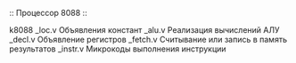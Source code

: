 :: Процессор 8088 ::

k8088
    _loc.v      Объявления констант
    _alu.v      Реализация вычислений АЛУ
    _decl.v     Объявление регистров
    _fetch.v    Считывание или запись в память результатов
    _instr.v    Микрокоды выполнения инструкции
